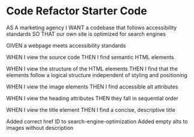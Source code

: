 # Code Refactor Starter Code

AS A marketing agency
I WANT a codebase that follows accessibility standards
SO THAT our own site is optimized for search engines

GIVEN a webpage meets accessibility standards

WHEN I view the source code
THEN I find semantic HTML elements

WHEN I view the structure of the HTML elements
THEN I find that the elements follow a logical structure 
independent of styling and positioning

WHEN I view the image elements
THEN I find accessible alt attributes

WHEN I view the heading attributes
THEN they fall in sequential order

WHEN I view the title element
THEN I find a concise, descriptive title



Added correct href ID to search-engine-optimization
Added empty alts to images without description

